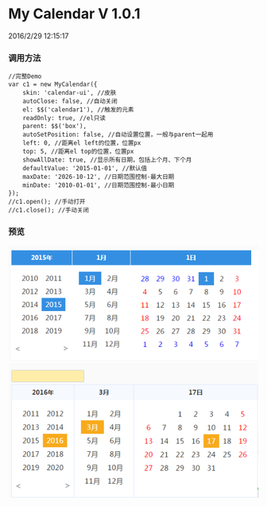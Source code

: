 # My Calendar V 1.0.1 #
2016/2/29 12:15:17 
### 调用方法 ###

	//完整Demo
	var c1 = new MyCalendar({
		skin: 'calendar-ui', //皮肤
		autoClose: false, //自动关闭
		el: $$('calendar1'), //触发的元素
		readOnly: true, //el只读
		parent: $$('box'),
		autoSetPosition: false, //自动设置位置，一般与parent一起用
		left: 0, //距离el left的位置，位置px
		top: 5, //距离el top的位置，位置px
		showAllDate: true, //显示所有日期，包括上个月、下个月
		defaultValue: '2015-01-01', //默认值
		maxDate: '2026-10-12', //日期范围控制-最大日期
		minDate: '2010-01-01', //日期范围控制-最小日期
	});
	//c1.open(); //手动打开
	//c1.close(); //手动关闭

### 预览 ###

![](images/001.png)
![](images/002.png)